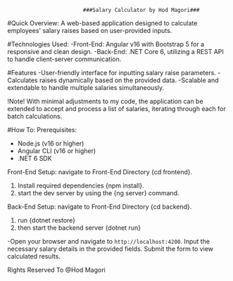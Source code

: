                             ###Salary Calculator by Hod Magori###

#Quick Overview:
A web-based application designed to calculate employees' salary raises based on user-provided inputs.

#Technologies Used:
-Front-End: Angular v16 with Bootstrap 5 for a responsive and clean design.
-Back-End: .NET Core 6, utilizing a REST API to handle client-server communication.

#Features
-User-friendly interface for inputting salary raise parameters.
-Calculates raises dynamically based on the provided data.
-Scalable and extendable to handle multiple salaries simultaneously.

!Note!
With minimal adjustments to my code, the application can be extended to accept and process a list of salaries, 
iterating through each for batch calculations.

#How To:
Prerequisites:
- Node.js (v16 or higher)
- Angular CLI (v16 or higher)
- .NET 6 SDK

Front-End Setup:
navigate to Front-End Directory {cd frontend}.
1. Install required dependencies {npm install}.
2. start the dev server by using the {ng server} command.

Back-End Setup:
navigate to Front-End Directory {cd backend}.
1. run {dotnet restore}
2. then start the backend server {dotnet run}

-Open your browser and navigate to `http://localhost:4200`. Input the necessary salary details in the provided fields. Submit the form to view calculated results.

Rights Reserved To @Hod Magori

